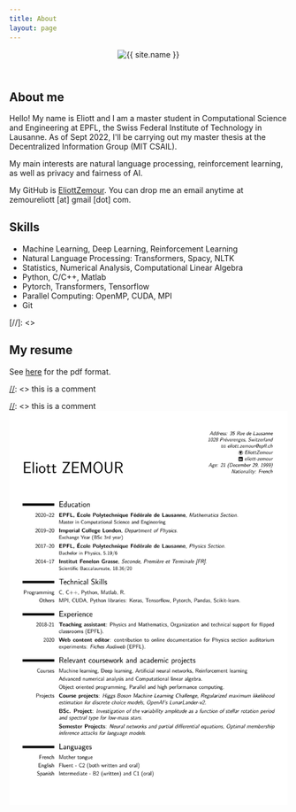 ```yaml
---
title: About
layout: page
---
```


<header class="profile-pic {% if site.animation %}animated{% endif %}">
		<img class="selfie" alt="{{ site.name }}" src="{% if site.external-image %}{{ site.picture }}{% else %}{{ site.url }}/{{ site.picture }}{% endif %}" />
</header>

## About me

Hello! My name is Eliott and I am a master student in Computational Science and Engineering at EPFL, the Swiss Federal Institute of Technology in Lausanne. As of Sept 2022, I'll be carrying out my master thesis at the Decentralized Information Group (MIT CSAIL).

My main interests are natural language processing, reinforcement learning, as well as privacy and fairness of AI.  


My GitHub is [EliottZemour](https://github.com/EliottZemour). You can drop me an email anytime at zemoureliott [at] gmail [dot] com.

<!-- [![EliottZemour's GitHub stats](https://github-readme-stats.vercel.app/api?username=EliottZemour&show_icons=true&theme=default)](https://github.com/anuraghazra/github-readme-stats) -->

<h2>Skills</h2>

[//]: <aaa>
<ul class="skill-list">
	<li>Machine Learning, Deep Learning, Reinforcement Learning</li>
	<li>Natural Language Processing: Transformers, Spacy, NLTK</li>
	<li>Statistics, Numerical Analysis, Computational Linear Algebra</li>
	<li>Python, C/C++, Matlab</li>
	<li>Pytorch, Transformers, Tensorflow</li>
	<li>Parallel Computing: OpenMP, CUDA, MPI</li>
	<li>Git</li>
</ul>
[//]: <>

## My resume
See [here](/assets/resume.pdf) for the pdf format.  

[//]: <> this is a comment  

[//]: <> this is a comment  <img class="image" src="/assets/images/resume-1.png" alt="Alt Text">

